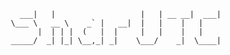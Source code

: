                ___|   |                   |   | __ __|  ___|
             \___ \   __ \    _` |   __|  |   |    |   |
                   |  | | |  (   |  |     |   |    |   |
             _____/  _| |_| \__,_| _|    \___/    _|  \____|